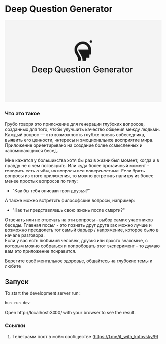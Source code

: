 # Deep Question Generator

![Open Graph](https://github.com/TerrniT/deep-question-api/blob/main/public/open-graph-1.png)

### Что это такое
Грубо говоря это приложение для генерации глубоких вопросов, созданных для того, чтобы улучшить качество общения между людьми. Каждый вопрос — это возможность глубже понять собеседника, выявить его ценности, интересы и эмоциональное восприятие мира. Приложение ориентировано на создание более осмысленных и запоминающихся бесед.

Мне кажется у большинства хотя бы раз в жизни был момент, когда и в правду не о чем поговорить. Или куда более прозаичный момент - говорить есть о чём, но вопросы все поверхностные. Если брать вопросы из этого приложения, то можно  встретить палитру из более менее простых вопросов по типу:

- "Как бы тебя описали твои друзья?"

А также можно встретить философские вопросы, например:

- "Как ты представляешь свою жизнь после смерти?"

Отвечать или не отвечать на эти вопросы - выбор самих участников беседы. Главная посыл - это познать друг друга как можно лучше и возможно преодолеть тот самый барьер / напряжение, которое было в начале разговора.  
Если у вас есть любимый человек,  друзья или просто знакомые, с которым можно собраться и попробовать этот эксперимент - то думаю вам это приложение понравится. 

>
Берегите своё ментальное здоровье, общайтесь на глубокие темы и любите

## Запуск
To start the development server run:
```bash
bun run dev
```

Open http://localhost:3000/ with your browser to see the result.

### Ссылки
1) Телеграмм пост в моём сообществе (https://t.me/it_with_kotovsky/9)
